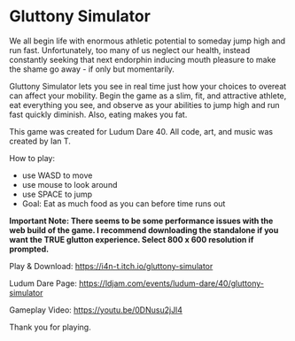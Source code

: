 # Gluttony Simulator

We all begin life with enormous athletic potential to someday jump high and run fast. Unfortunately, too many of us neglect our health, instead constantly seeking that next endorphin inducing mouth pleasure to make the shame go away - if only but momentarily.

Gluttony Simulator lets you see in real time just how your choices to overeat can affect your mobility. Begin the game as a slim, fit, and attractive athlete, eat everything you see, and observe as your abilities to jump high and run fast quickly diminish. Also, eating makes you fat.

This game was created for Ludum Dare 40. All code, art, and music was created by Ian T.

How to play:

* use WASD to move
* use mouse to look around
* use SPACE to jump
* Goal: Eat as much food as you can before time runs out

**Important Note: There seems to be some performance issues with the web build of the game. I recommend downloading the standalone if you want the TRUE glutton experience.  Select 800 x 600 resolution if prompted.**

Play & Download: https://i4n-t.itch.io/gluttony-simulator

Ludum Dare Page: https://ldjam.com/events/ludum-dare/40/gluttony-simulator

Gameplay Video: https://youtu.be/0DNusu2jJl4

Thank you for playing.

